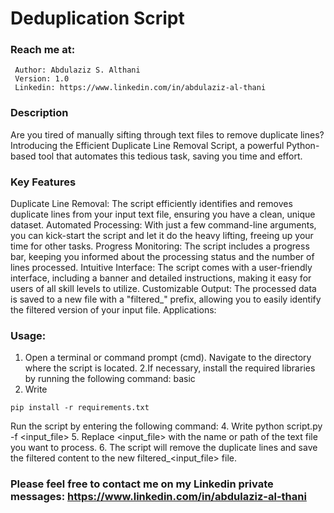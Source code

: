 # Deduplication Script
### Reach me at:
     Author: Abdulaziz S. Althani
     Version: 1.0
     Linkedin: https://www.linkedin.com/in/abdulaziz-al-thani
     
### Description     
Are you tired of manually sifting through text files to remove duplicate lines? Introducing the Efficient Duplicate Line Removal Script, a powerful Python-based tool that automates this tedious task, saving you time and effort.

### Key Features
Duplicate Line Removal: The script efficiently identifies and removes duplicate lines from your input text file, ensuring you have a clean, unique dataset.
Automated Processing: With just a few command-line arguments, you can kick-start the script and let it do the heavy lifting, freeing up your time for other tasks.
Progress Monitoring: The script includes a progress bar, keeping you informed about the processing status and the number of lines processed.
Intuitive Interface: The script comes with a user-friendly interface, including a banner and detailed instructions, making it easy for users of all skill levels to utilize.
Customizable Output: The processed data is saved to a new file with a "filtered_" prefix, allowing you to easily identify the filtered version of your input file.
Applications:


### Usage:
1. Open a terminal or command prompt (cmd).
Navigate to the directory where the script is located.
2.If necessary, install the required libraries by running the following command:
basic
2. Write
```
pip install -r requirements.txt
```
Run the script by entering the following command:
4. Write 
python script.py -f <input_file>
5. Replace <input_file> with the name or path of the text file you want to process.
6. The script will remove the duplicate lines and save the filtered content to the new filtered_<input_file> file.



### Please feel free to contact me on my Linkedin private messages: https://www.linkedin.com/in/abdulaziz-al-thani
